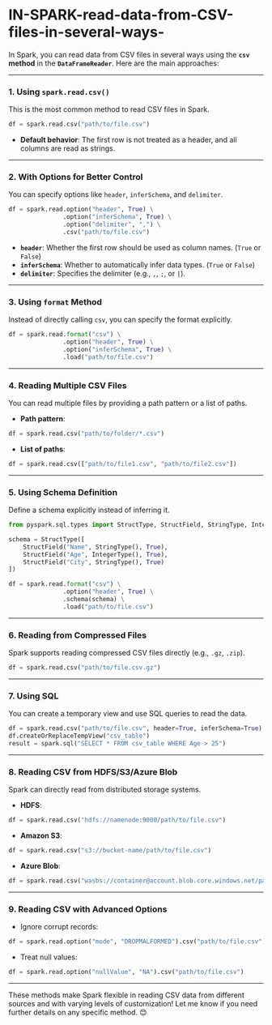 # IN-SPARK-read-data-from-CSV-files-in-several-ways-
In Spark, you can read data from CSV files in several ways using the **`csv` method** in the **`DataFrameReader`**. Here are the main approaches:

---

### 1. **Using `spark.read.csv()`**  
This is the most common method to read CSV files in Spark.

```python
df = spark.read.csv("path/to/file.csv")
```

- **Default behavior**: The first row is not treated as a header, and all columns are read as strings.

---

### 2. **With Options for Better Control**  
You can specify options like `header`, `inferSchema`, and `delimiter`.

```python
df = spark.read.option("header", True) \
               .option("inferSchema", True) \
               .option("delimiter", ",") \
               .csv("path/to/file.csv")
```

- **`header`**: Whether the first row should be used as column names. (`True` or `False`)
- **`inferSchema`**: Whether to automatically infer data types. (`True` or `False`)
- **`delimiter`**: Specifies the delimiter (e.g., `,`, `;`, or `|`).

---

### 3. **Using `format` Method**  
Instead of directly calling `csv`, you can specify the format explicitly.

```python
df = spark.read.format("csv") \
               .option("header", True) \
               .option("inferSchema", True) \
               .load("path/to/file.csv")
```

---

### 4. **Reading Multiple CSV Files**  
You can read multiple files by providing a path pattern or a list of paths.

- **Path pattern**:

```python
df = spark.read.csv("path/to/folder/*.csv")
```

- **List of paths**:

```python
df = spark.read.csv(["path/to/file1.csv", "path/to/file2.csv"])
```

---

### 5. **Using Schema Definition**  
Define a schema explicitly instead of inferring it.

```python
from pyspark.sql.types import StructType, StructField, StringType, IntegerType

schema = StructType([
    StructField("Name", StringType(), True),
    StructField("Age", IntegerType(), True),
    StructField("City", StringType(), True)
])

df = spark.read.format("csv") \
               .option("header", True) \
               .schema(schema) \
               .load("path/to/file.csv")
```

---

### 6. **Reading from Compressed Files**  
Spark supports reading compressed CSV files directly (e.g., `.gz`, `.zip`).

```python
df = spark.read.csv("path/to/file.csv.gz")
```

---

### 7. **Using SQL**  
You can create a temporary view and use SQL queries to read the data.

```python
df = spark.read.csv("path/to/file.csv", header=True, inferSchema=True)
df.createOrReplaceTempView("csv_table")
result = spark.sql("SELECT * FROM csv_table WHERE Age > 25")
```

---

### 8. **Reading CSV from HDFS/S3/Azure Blob**  
Spark can directly read from distributed storage systems.

- **HDFS**:

```python
df = spark.read.csv("hdfs://namenode:9000/path/to/file.csv")
```

- **Amazon S3**:

```python
df = spark.read.csv("s3://bucket-name/path/to/file.csv")
```

- **Azure Blob**:

```python
df = spark.read.csv("wasbs://container@account.blob.core.windows.net/path/to/file.csv")
```

---

### 9. **Reading CSV with Advanced Options**
- Ignore corrupt records:

```python
df = spark.read.option("mode", "DROPMALFORMED").csv("path/to/file.csv")
```

- Treat null values:

```python
df = spark.read.option("nullValue", "NA").csv("path/to/file.csv")
```

---

These methods make Spark flexible in reading CSV data from different sources and with varying levels of customization! Let me know if you need further details on any specific method. 😊
